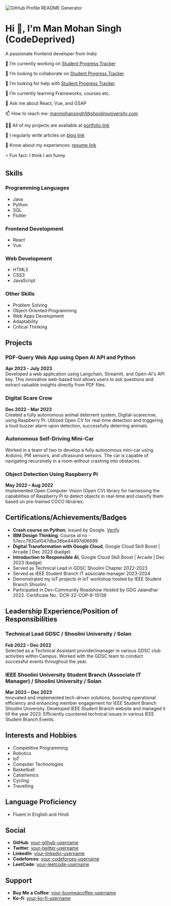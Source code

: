 ![GitHub Profile README Generator](https://your-logo-url-here.com/logo.png)
# Hi 👋, I'm Man Mohan Singh (CodeDeprived)
A passionate frontend developer from India 

🔭 I’m currently working on [Student Progress Tracker](your-project-link-here)

👯 I’m looking to collaborate on [Student Progress Tracker](your-project-link-here)

🤝 I’m looking for help with [Student Progress Tracker](your-project-link-here)

🌱 I’m currently learning Frameworks, courses etc.

💬 Ask me about React, Vue, and GSAP

📫 How to reach me: manmohansingh1@shooliniuniversity.com

👨‍💻 All of my projects are available at [portfolio link](your-portfolio-link-here)

📝 I regularly write articles on [blog link](your-blog-link-here)

📄 Know about my experiences: [resume link](your-resume-link-here)

⚡ Fun fact: I think I am funny

## Skills

### Programming Languages
- Java
- Python
- SQL
- Flutter

### Frontend Development
- React
- Vue

### Web Development
- HTML5
- CSS3
- JavaScript

### Other Skills
- Problem Solving
- Object-Oriented Programming
- Web Apps Development
- Adaptability
- Critical Thinking

## Projects

### PDF-Query Web App using Open AI API and Python
**Apr 2023 - July 2023**  
Developed a web application using Langchain, Streamlit, and Open-AI's API key. This innovative web-based tool allows users to ask questions and extract valuable insights directly from PDF files.

### Digital Scare Crow
**Dec 2022 - Mar 2023**  
Created a fully autonomous animal deterrent system, Digital-scarecrow, using Raspberry Pi. Utilized Open CV for real-time detection and triggering a loud buzzer alarm upon detection, successfully deterring animals.

### Autonomous Self-Driving Mini-Car
Worked in a team of two to develop a fully autonomous mini-car using Arduino, PIR sensors, and ultrasound sensors. The car is capable of navigating recursively in a room without crashing into obstacles.

### Object Detection Using Raspberry Pi
**May 2022 – Aug 2022**  
Implemented Open Computer Vision (Open CV) library for harnessing the capabilities of Raspberry Pi to detect objects in real-time and classify them based on pre-trained COCO libraries.

## Certifications/Achievements/Badges

- **Crash course on Python**, issued by Google. [Verify](https://coursera.org/verify/G27Q99N8NDNG)
- **IBM Design Thinking**. Course id no - 57ecc7930a1047dba38be44497d06699
- **Digital Transformation with Google Cloud**, Google Cloud Skill Boost | Arcade | Dec 2023 (badge)
- **Introduction to Responsible AI**, Google Cloud Skill Boost | Arcade | Dec 2023 (badge)
- Served as Technical Lead in GDSC Shoolini Chapter 2022-2023
- Served as IEEE Student Branch IT associate manager 2023-2024
- Demonstrated my IoT projects in IoT workshop hosted by IEEE Student Branch Shoolini.
- Participated in Dev-Community Roadshow Hosted by GDG Jalandhar 2022. Certificate No.: DCR-22-COP-9-15139

## Leadership Experience/Position of Responsibilities

### Technical Lead GDSC / Shoolini University / Solan
**Feb 2022 – Dec 2022**  
Selected as a Technical Assistant provider/manager in various GDSC club activities within Campus. Worked with the GDSC team to conduct successful events throughout the year.

### IEEE Shoolini University Student Branch (Associate IT Manager) / Shoolini University / Solan
**Mar 2023 – Dec 2023**  
Innovated and implemented tech-driven solutions, boosting operational efficiency and enhancing member engagement for IEEE Student Branch Shoolini University. Developed IEEE Student Branch website and managed it till the year 2023. Efficiently countered technical issues in various IEEE Student Branch Events.

## Interests and Hobbies
- Competitive Programming
- Robotics
- IoT
- Computer Technologies
- Basketball
- Calisthenics
- Cycling
- Travelling

## Language Proficiency
- Fluent in English and Hindi

## Social

- **GitHub**: [your-github-username](https://github.com/your-github-username)
- **Twitter**: [your-twitter-username](https://twitter.com/your-twitter-username)
- **LinkedIn**: [your-linkedin-username](https://linkedin.com/in/your-linkedin-username)
- **Codeforces**: [your-codeforces-username](https://codeforces.com/profile/your-codeforces-username)
- **LeetCode**: [your-leetcode-username](https://leetcode.com/your-leetcode-username)

## Support
- **Buy Me a Coffee**: [your-buymeacoffee-username](https://buymeacoffee.com/your-username)
- **Ko-fi**: [your-ko-fi-username](https://ko-fi.com/your-username)

